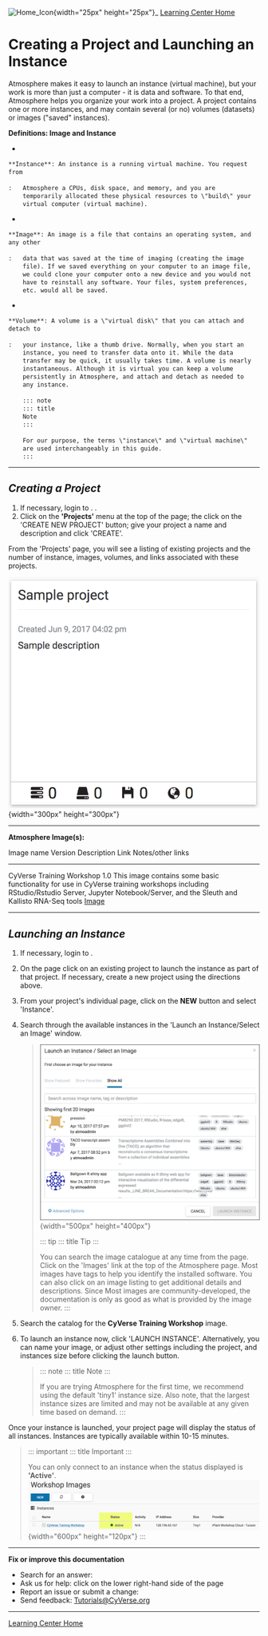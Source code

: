 ![Home_Icon](./img/homeicon.png){width="25px" height="25px"}\_ [Learning
Center Home](http://learning.cyverse.org/)

# **Creating a Project and Launching an Instance**

Atmosphere makes it easy to launch an instance (virtual machine), but
your work is more than just a computer - it is data and software. To
that end, Atmosphere helps you organize your work into a project. A
project contains one or more instances, and may contain several (or no)
volumes (datasets) or images (\"saved\" instances).

**Definitions: Image and Instance**

-   

    **Instance**: An instance is a running virtual machine. You request from

    :   Atmosphere a CPUs, disk space, and memory, and you are
        temporarily allocated these physical resources to \"build\" your
        virtual computer (virtual machine).

-   

    **Image**: An image is a file that contains an operating system, and any other

    :   data that was saved at the time of imaging (creating the image
        file). If we saved everything on your computer to an image file,
        we could clone your computer onto a new device and you would not
        have to reinstall any software. Your files, system preferences,
        etc. would all be saved.

-   

    **Volume**: A volume is a \"virtual disk\" that you can attach and detach to

    :   your instance, like a thumb drive. Normally, when you start an
        instance, you need to transfer data onto it. While the data
        transfer may be quick, it usually takes time. A volume is nearly
        instantaneous. Although it is virtual you can keep a volume
        persistently in Atmosphere, and attach and detach as needed to
        any instance.

        ::: note
        ::: title
        Note
        :::

        For our purpose, the terms \"instance\" and \"virtual machine\"
        are used interchangeably in this guide.
        :::

------------------------------------------------------------------------

## *Creating a Project*

1.  If necessary, login to . .
2.  Click on the **\'Projects\'** menu at the top of the page; the click
    on the \'CREATE NEW PROJECT\' button; give your project a name and
    description and click \'CREATE\'.

From the \'Projects\' page, you will see a listing of existing projects
and the number of instance, images, volumes, and links associated with
these projects.

![project_icon](./img/atmosphere/project_icon.png){width="300px"
height="300px"}

------------------------------------------------------------------------

**Atmosphere Image(s):**

  Image name                  Version   Description                                                                                                                                                                               Link                                                        Notes/other links
  --------------------------- --------- ----------------------------------------------------------------------------------------------------------------------------------------------------------------------------------------- ----------------------------------------------------------- -------------------
  CyVerse Training Workshop   1.0       This image contains some basic functionality for use in CyVerse training workshops including RStudio/Rstudio Server, Jupyter Notebook/Server, and the Sleuth and Kallisto RNA-Seq tools   [Image](https://atmo.cyverse.org/application/images/1467)   

------------------------------------------------------------------------

## *Launching an Instance*

1.  If necessary, login to .

2.  On the page click on an existing project to launch the instance as
    part of that project. If necessary, create a new project using the
    directions above.

3.  From your project\'s individual page, click on the **NEW** button
    and select \'Instance\'.

4.  Search through the available instances in the \'Launch an
    Instance/Select an Image\' window.

    > ![launch_window](./img/atmosphere/launch_window.png){width="500px"
    > height="400px"}
    >
    > ::: tip
    > ::: title
    > Tip
    > :::
    >
    > You can search the image catalogue at any time from the page.
    > Click on the \'Images\' link at the top of the Atmosphere page.
    > Most images have tags to help you identify the installed software.
    > You can also click on an image listing to get additional details
    > and descriptions. Since Most images are community-developed, the
    > documentation is only as good as what is provided by the image
    > owner.
    > :::

5.  Search the catalog for the **CyVerse Training Workshop** image.

6.  To launch an instance now, click \'LAUNCH INSTANCE\'. Alternatively,
    you can name your image, or adjust other settings including the
    project, and instances size before clicking the launch button.

    > ::: note
    > ::: title
    > Note
    > :::
    >
    > If you are trying Atmosphere for the first time, we recommend
    > using the default \'tiny1\' instance size. Also note, that the
    > largest instance sizes are limited and may not be available at any
    > given time based on demand.
    > :::

Once your instance is launched, your project page will display the
status of all instances. Instances are typically available within 10-15
minutes.

> ::: important
> ::: title
> Important
> :::
>
> You can only connect to an instance when the status displayed is
> **\'Active\'**.
> ![instance_status](./img/atmosphere/instance_status.png){width="600px"
> height="120px"}
> :::

------------------------------------------------------------------------

**Fix or improve this documentation**

-   Search for an answer:
-   Ask us for help: click on the lower right-hand side of the page
-   Report an issue or submit a change:
-   Send feedback: [Tutorials@CyVerse.org](Tutorials@CyVerse.org)

------------------------------------------------------------------------

[Learning Center Home](http://learning.cyverse.org/)